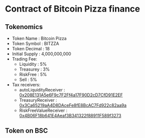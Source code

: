 # Contract of Bitcoin Pizza finance

## Tokenomics
+ Token Name : Bitcoin Pizza
+ Token Symbol : BITZZA
+ Token Decimal : 18
+ Initial Supply : 4,000,000,000
+ Trading Fee:
	+ Liquidity : 5%
	+ Treasurey : 3%
	+ RiskFree : 5%
	+ Sell : 5%
+ Tax receivers:
	+ autoLiquidityReceiver : [0x208E131A5e6F9c7F2Ff4a17F90D2cD7CfD91E2EF](https://bscscan.com/address/0x208E131A5e6F9c7F2Ff4a17F90D2cD7CfD91E2EF)
	+ TreasuryReceiver : [0x3Ca65219aA4D8DAceFe8fE8BcAC7Fd922c82aa9a](https://bscscan.com/address/0x3Ca65219aA4D8DAceFe8fE8BcAC7Fd922c82aa9a)
	+ RiskFreeValueReceiver : [0x4B06F18b641E4Aeaf3B341322f88911F589f3273](https://bscscan.com/address/0x4B06F18b641E4Aeaf3B341322f88911F589f3273)

## Token on BSC
